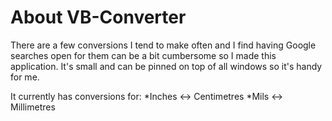 # About VB-Converter
There are a few conversions I tend to make often and I find having Google searches open for them can be a bit cumbersome so I made this application. It's small and can be pinned on top of all windows so it's handy for me.

It currently has conversions for:
*Inches <-> Centimetres
*Mils <-> Millimetres